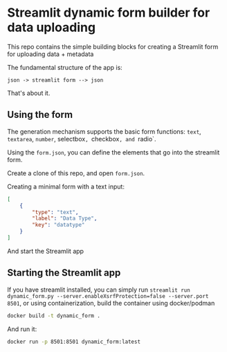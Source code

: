 # Streamlit dynamic form builder for data uploading

This repo contains the simple building blocks for creating a Streamlit form for uploading data + metadata

The fundamental structure of the app is:

```
json -> streamlit form --> json
```

That's about it.

## Using the form

The generation mechanism supports the basic form functions: `text`, `textarea`, `number`, selectbox`, `checkbox`, and `radio`.

Using the `form.json`, you can define the elements that go into the streamlit form.

Create a clone of this repo, and open `form.json`.

Creating a minimal form with a text input:

```json
[
    {
        "type": "text",
        "label": "Data Type",
        "key": "datatype"
    }
]
```

And start the Streamlit app

## Starting the Streamlit app

If you have streamlit installed, you can simply run `streamlit run dynamic_form.py --server.enableXsrfProtection=false --server.port 8501`, or using containerization, build the container using docker/podman

```bash
docker build -t dynamic_form .
```

And run it:

```bash
docker run -p 8501:8501 dynamic_form:latest
```
